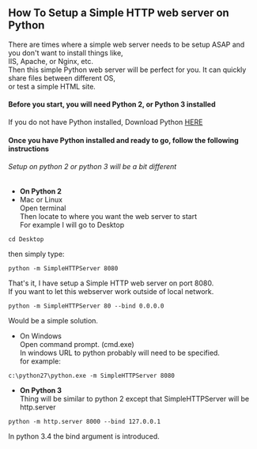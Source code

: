## How To Setup a Simple HTTP web server on Python  
There are times where a simple web server needs to be setup ASAP and you don't want to install things like,  
IIS, Apache, or Nginx, etc.  
Then this simple Python web server will be perfect for you. It can quickly share files between different OS,  
or test a simple HTML site. 

#### Before you start, you will need Python 2, or Python 3 installed  
If you do not have Python installed, Download Python [HERE](https://www.python.org/downloads/)  

#### Once you have Python installed and ready to go, follow the following instructions
###### Setup on python 2 or python 3 will be a bit different  

* **On Python 2**  
 * Mac or Linux  
 Open terminal  
 Then locate to where you want the web server to start  
 For example I will go to Desktop
 ```
 cd Desktop
 ```
then simply type:  
 ```
 python -m SimpleHTTPServer 8080  
 ```
That's it, I have setup a Simple HTTP web server on port 8080.  
If you want to let this webserver work outside of local network.  
```
python -m SimpleHTTPServer 80 --bind 0.0.0.0  
```
Would be a simple solution.  

 * On Windows  
 Open command prompt. (cmd.exe)  
 In windows URL to python probably will need to be specified.  
 for example:  
 ```
 c:\python27\python.exe -m SimpleHTTPServer 8080  
 ```
* **On Python 3**  
Thing will be similar to python 2 except that SimpleHTTPServer will be http.server  
```
python -m http.server 8000 --bind 127.0.0.1
```  
In python 3.4 the bind argument is introduced.
